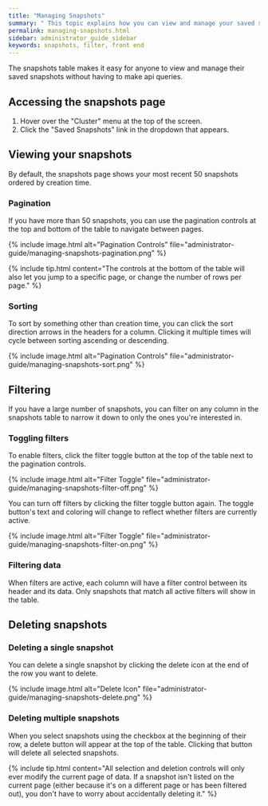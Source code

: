 ```yaml
---
title: "Managing Snapshots"
summary: " This topic explains how you can view and manage your saved snapshots through the frontend interface."
permalink: managing-snapshots.html
sidebar: administrator_guide_sidebar
keywords: snapshots, filter, front end
---
```


The snapshots table makes it easy for anyone to view and manage their saved snapshots without having to make api queries.

## Accessing the snapshots page
1. Hover over the "Cluster" menu at the top of the screen.
1. Click the "Saved Snapshots" link in the dropdown that appears.

## Viewing your snapshots
By default, the snapshots page shows your most recent 50 snapshots ordered by creation time.

### Pagination
If you have more than 50 snapshots, you can use the pagination controls at the top and bottom of the table to navigate between pages.

{% include image.html alt="Pagination Controls" file="administrator-guide/managing-snapshots-pagination.png" %}

{% include tip.html content="The controls at the bottom of the table will also let you jump to a specific page, or change the number of rows per page." %}

### Sorting
To sort by something other than creation time, you can click the sort direction arrows in the headers for a column. Clicking it multiple times will cycle between sorting ascending or descending.

{% include image.html alt="Pagination Controls" file="administrator-guide/managing-snapshots-sort.png" %}

## Filtering
If you have a large number of snapshots, you can filter on any column in the snapshots table to narrow it down to only the ones you're interested in.

### Toggling filters
To enable filters, click the filter toggle button at the top of the table next to the pagination controls.

{% include image.html alt="Filter Toggle" file="administrator-guide/managing-snapshots-filter-off.png" %}

You can turn off filters by clicking the filter toggle button again. The toggle button's text and coloring will change to reflect whether filters are currently active.

{% include image.html alt="Filter Toggle" file="administrator-guide/managing-snapshots-filter-on.png" %}

### Filtering data
When filters are active, each column will have a filter control between its header and its data. Only snapshots that match all active filters will show in the table.

## Deleting snapshots

### Deleting a single snapshot
You can delete a single snapshot by clicking the delete icon at the end of the row you want to delete.

{% include image.html alt="Delete Icon" file="administrator-guide/managing-snapshots-delete.png" %}

### Deleting multiple snapshots
When you select snapshots using the checkbox at the beginning of their row, a delete button will appear at the top of the table. Clicking that button will delete all selected snapshots.

{% include tip.html content="All selection and deletion controls will only ever modify the current page of data. If a snapshot isn't listed on the current page (either because it's on a different page or has been filtered out), you don't have to worry about accidentally deleting it." %}
